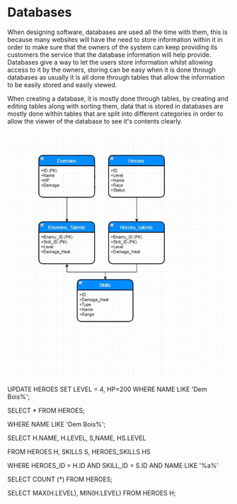 # Databases

When designing software, databases are used all the time with them, this is because many websites will have the need to store information within it in order to make sure that the owners of the system can keep providing its customers the service that the database information will help provide. Databases give a way to let the users store information whilst allowing access to it by the owners, storing can be easy when it is done through databases as usually it is all done through tables that allow the information to be easily stored and easily viewed.

When creating a database, it is mostly done through tables, by creating and editing tables along with sorting them, data that is stored in databases are mostly done within tables that are split into different categories in order to allow the viewer of the database to see it's contents clearly.



![ERD](https://github.com/LukeShead/Databases/blob/master/ERD%20for%20database.JPG)





UPDATE HEROES
SET LEVEL = 4, HP=200
WHERE NAME LIKE 'Dem Bois%';

SELECT * FROM HEROES;

WHERE NAME LIKE 'Dem Bois%';



SELECT H.NAME, H.LEVEL,
S,NAME, HS.LEVEL

FROM HEROES H, SKILLS S,
HEROES_SKILLS HS

WHERE HEROES_ID = H.ID AND
SKILL_ID = S.ID AND NAME LIKE '%a%' 


SELECT COUNT (*) FROM HEROES;

SELECT MAX(H.LEVEL), MIN(H.LEVEL)
FROM HEROES H;


